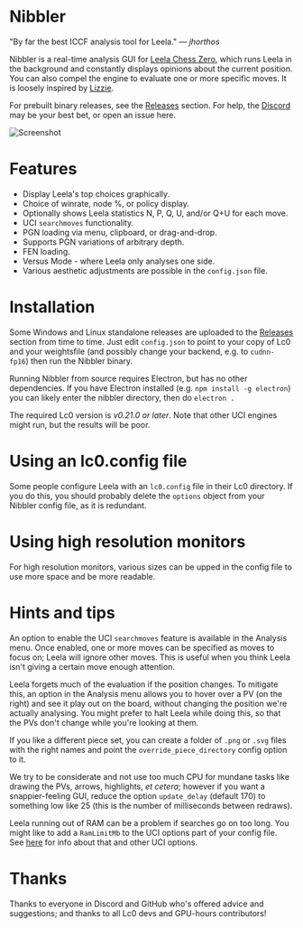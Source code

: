 # Nibbler

"By far the best ICCF analysis tool for Leela." &mdash; *jhorthos*

Nibbler is a real-time analysis GUI for [Leela Chess Zero](https://github.com/LeelaChessZero/lc0), which runs Leela in the background and constantly displays opinions about the current position. You can also compel the engine to evaluate one or more specific moves. It is loosely inspired by [Lizzie](https://github.com/featurecat/lizzie).

For prebuilt binary releases, see the [Releases](https://github.com/fohristiwhirl/nibbler/releases) section. For help, the [Discord](https://discordapp.com/invite/pKujYxD) may be your best bet, or open an issue here.

![Screenshot](https://user-images.githubusercontent.com/16438795/60531026-fef48580-9cf1-11e9-964e-723d502cfc72.png)

# Features

* Display Leela's top choices graphically.
* Choice of winrate, node %, or policy display.
* Optionally shows Leela statistics N, P, Q, U, and/or Q+U for each move.
* UCI `searchmoves` functionality.
* PGN loading via menu, clipboard, or drag-and-drop.
* Supports PGN variations of arbitrary depth.
* FEN loading.
* Versus Mode - where Leela only analyses one side.
* Various aesthetic adjustments are possible in the `config.json` file.

# Installation

Some Windows and Linux standalone releases are uploaded to the [Releases](https://github.com/fohristiwhirl/nibbler/releases) section from time to time. Just edit `config.json` to point to your copy of Lc0 and your weightsfile (and possibly change your backend, e.g. to `cudnn-fp16`) then run the Nibbler binary.

Running Nibbler from source requires Electron, but has no other dependencies. If you have Electron installed (e.g. `npm install -g electron`) you can likely enter the nibbler directory, then do `electron .`

The required Lc0 version is *v0.21.0 or later*. <!-- because we need `LogLiveStats` which was introduced in that version. --> Note that other UCI engines might run, but the results will be poor.

# Using an lc0.config file

Some people configure Leela with an `lc0.config` file in their Lc0 directory. If you do this, you should probably delete the `options` object from your Nibbler config file, as it is redundant.

# Using high resolution monitors

For high resolution monitors, various sizes can be upped in the config file to use more space and be more readable.

# Hints and tips

An option to enable the UCI `searchmoves` feature is available in the Analysis menu. Once enabled, one or more moves can be specified as moves to focus on; Leela will ignore other moves. This is useful when you think Leela isn't giving a certain move enough attention.

Leela forgets much of the evaluation if the position changes. To mitigate this, an option in the Analysis menu allows you to hover over a PV (on the right) and see it play out on the board, without changing the position we're actually analysing. You might prefer to halt Leela while doing this, so that the PVs don't change while you're looking at them.

If you like a different piece set, you can create a folder of `.png` or `.svg` files with the right names and point the `override_piece_directory` config option to it.

We try to be considerate and not use too much CPU for mundane tasks like drawing the PVs, arrows, highlights, *et cetera*; however if you want a snappier-feeling GUI, reduce the option `update_delay` (default 170) to something low like 25 (this is the number of milliseconds between redraws).

Leela running out of RAM can be a problem if searches go on too long. You might like to add a `RamLimitMb` to the UCI options part of your config file. See [here](https://github.com/LeelaChessZero/lc0/wiki/Lc0-options) for info about that and other UCI options.

# Thanks

Thanks to everyone in Discord and GitHub who's offered advice and suggestions; and thanks to all Lc0 devs and GPU-hours contributors!
